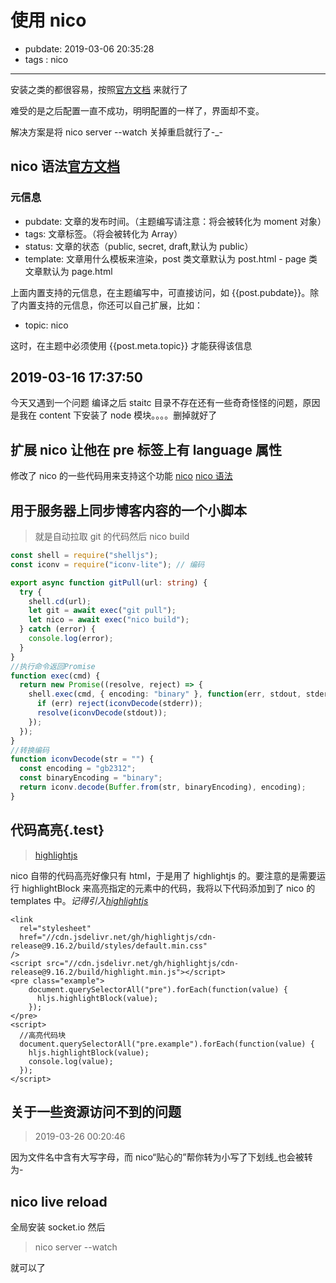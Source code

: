 # 使用 nico

- pubdate: 2019-03-06 20:35:28
- tags : nico

---

安装之类的都很容易，按照[官方文档](http://lab.lepture.com/nico/) 来就行了

难受的是之后配置一直不成功，明明配置的一样了，界面却不变。

解决方案是将 nico server --watch 关掉重启就行了-\_-

## nico 语法[官方文档](https://lab.lepture.com/nico/zh/syntax)

### 元信息

- pubdate: 文章的发布时间。（主题编写请注意：将会被转化为 moment 对象）
- tags: 文章标签。（将会被转化为 Array）
- status: 文章的状态（public, secret, draft,默认为 public）
- template: 文章用什么模板来渲染，post 类文章默认为 post.html - page 类文章默认为 page.html

上面内置支持的元信息，在主题编写中，可直接访问，如 {{post.pubdate}}。除了内置支持的元信息，你还可以自己扩展，比如：

- topic: nico

这时，在主题中必须使用 {{post.meta.topic}} 才能获得该信息

## 2019-03-16 17:37:50

今天又遇到一个问题 编译之后 staitc 目录不存在还有一些奇奇怪怪的问题，原因是我在 content 下安装了 node 模块。。。。删掉就好了

## 扩展 nico 让他在 pre 标签上有 language 属性

修改了 nico 的一些代码用来支持这个功能 [nico](https://github.com/2234839/nico/commit/4c74b69f174b47556f748d345d77972b5e6c3184) [nico 语法](https://lab.lepture.com/nico/zh/syntax)

## 用于服务器上同步博客内容的一个小脚本

> 就是自动拉取 git 的代码然后 nico build

```typescript
const shell = require("shelljs");
const iconv = require("iconv-lite"); // 编码

export async function gitPull(url: string) {
  try {
    shell.cd(url);
    let git = await exec("git pull");
    let nico = await exec("nico build");
  } catch (error) {
    console.log(error);
  }
}
//执行命令返回Promise
function exec(cmd) {
  return new Promise((resolve, reject) => {
    shell.exec(cmd, { encoding: "binary" }, function(err, stdout, stderr) {
      if (err) reject(iconvDecode(stderr));
      resolve(iconvDecode(stdout));
    });
  });
}
//转换编码
function iconvDecode(str = "") {
  const encoding = "gb2312";
  const binaryEncoding = "binary";
  return iconv.decode(Buffer.from(str, binaryEncoding), encoding);
}
```

## 代码高亮{.test}

> [highlightjs](https://highlightjs.org/usage/)

nico 自带的代码高亮好像只有 html，于是用了 highlightjs 的。要注意的是需要运行 highlightBlock 来高亮指定的元素中的代码，我将以下代码添加到了 nico 的 templates 中。_记得引入[highlightjs](https://highlightjs.org/usage/)_

```html{run}
<link
  rel="stylesheet"
  href="//cdn.jsdelivr.net/gh/highlightjs/cdn-release@9.16.2/build/styles/default.min.css"
/>
<script src="//cdn.jsdelivr.net/gh/highlightjs/cdn-release@9.16.2/build/highlight.min.js"></script>
<pre class="example">
    document.querySelectorAll("pre").forEach(function(value) {
      hljs.highlightBlock(value);
    });
</pre>
<script>
  //高亮代码块
  document.querySelectorAll("pre.example").forEach(function(value) {
    hljs.highlightBlock(value);
    console.log(value);
  });
</script>
```

## 关于一些资源访问不到的问题

> 2019-03-26 00:20:46

因为文件名中含有大写字母，而 nico“贴心的”帮你转为小写了下划线\_也会被转为-

## nico live reload

全局安装 socket.io 然后

> nico server --watch

就可以了
